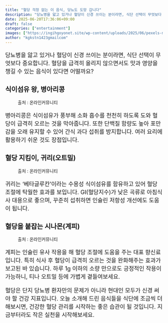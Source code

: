 ```yaml
---
title: "혈당 걱정 없는 이 음식, 당뇨도 도망 갑니다"
description: "당뇨병을 앓고 있거나 혈당이 신경 쓰이는 분이라면, 식단 선택이 무엇보다 중요합니다. 혈당을 급격히 올리지 않으면서도 맛과 영양을 챙길 수 있는 음식이 있다면 어떨까요?"
date: 2025-06-20T17:36:06+09:00
draft: false
categories: ["entertainment"]
images: ["https://ingihgoyonet.site/wp-content/uploads/2025/06/pexels-mike-468229-1192056-1024x769.jpg", "https://ingihgoyonet.site/wp-content/uploads/2025/06/pexels-monserratsoldu-2310553-1024x683.jpg", "https://ingihgoyonet.site/wp-content/uploads/2025/06/pexels-ngo-tr-ng-an-837314-1717768-1024x683.jpg"]
author: "kgkstn1423gmailcom"
---
```


<p style="font-size:18px">당뇨병을 앓고 있거나 혈당이 신경 쓰이는 분이라면, 식단 선택이 무엇보다 중요합니다. 혈당을 급격히 올리지 않으면서도 맛과 영양을 챙길 수 있는 음식이 있다면 어떨까요?</p> <h2 >식이섬유 왕, <strong>병아리콩</strong></h2> <figure ><img src="https://ingihgoyonet.site/wp-content/uploads/2025/06/pexels-mike-468229-1192056-1024x769.jpg" alt="" style="aspect-ratio:16/9;object-fit:cover"/><figcaption >출처 : 온라인커뮤니티</figcaption></figure> <p style="font-size:18px">병아리콩은 식이섬유가 풍부해 소화 흡수를 천천히 하도록 도와 혈당이 급격히 오르는 것을 막아줍니다. 또한 단백질 함량도 높아 포만감을 오래 유지할 수 있어 간식 과다 섭취를 방지합니다. 여러 요리에 활용하기 쉬운 것도 장점입니다.</p> <h2 >혈당 지킴이, <strong>귀리(오트밀)</strong></h2> <figure ><img src="https://ingihgoyonet.site/wp-content/uploads/2025/06/pexels-monserratsoldu-2310553-1024x683.jpg" alt="" style="aspect-ratio:16/9;object-fit:cover"/><figcaption >출처 : 온라인커뮤니티</figcaption></figure> <p style="font-size:18px">귀리는 ‘베타글루칸’이라는 수용성 식이섬유를 함유하고 있어 혈당 조절에 탁월한 효과를 보입니다. GI(혈당지수)가 낮은 곡류로 아침식사 대용으로 좋으며, 꾸준히 섭취하면 인슐린 저항성 개선에도 도움이 됩니다.</p> <h2 >혈당을 붙잡는 <strong>시나몬(계피)</strong></h2> <figure ><img src="https://ingihgoyonet.site/wp-content/uploads/2025/06/pexels-ngo-tr-ng-an-837314-1717768-1024x683.jpg" alt="" style="aspect-ratio:16/9;object-fit:cover"/><figcaption >출처 : 온라인커뮤니티</figcaption></figure> <p style="font-size:18px">계피는 인슐린 유사 작용을 해 혈당 조절에 도움을 주는 대표 향신료입니다. 특히 식사 후 혈당이 급격히 오르는 것을 완화해주는 효과가 보고된 바 있습니다. 하루 1g 이하의 소량 만으로도 긍정적인 작용이 가능하니, 티나 오트밀 등에 가볍게 곁들여보세요.</p> <p style="font-size:18px">혈당은 단지 당뇨병 환자만의 문제가 아니라 현대인 모두가 신경 써야 할 건강 지표입니다. 오늘 소개해 드린 음식들을 식단에 조금씩 더해보시면, 건강한 혈당 관리를 시작하는 좋은 습관이 될 것입니다. 지금부터라도 작은 실천을 시작해보세요.</p>